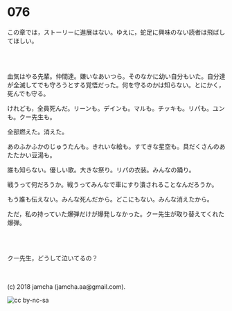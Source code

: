 # 076

この章では，ストーリーに進展はない。ゆえに，蛇足に興味のない読者は飛ばしてほしい。  

<br>  
<br>  

血気はやる先輩。仲間達。嫌いなあいつら。そのなかに幼い自分もいた。自分達が全滅してでも守ろうとする覚悟だった。何を守るのかは知らない。とにかく，死んでも守る。  

けれども，全員死んだ。リーンも。デインも。マルも。チッキも。リパも。ユンも。クー先生も。  

全部燃えた。消えた。  

あのふかふかのじゅうたんも。きれいな絵も。すてきな星空も。具だくさんのあたたかい豆湯も。  

誰も知らない。優しい歌。大きな祭り。リパの衣装。みんなの踊り。  

戦うって何だろうか。戦うってみんなで車にすり潰されることなんだろうか。  

もう誰も伝えない。みんな死んだから。どこにもない。みんな消えたから。  

ただ，私の持っていた爆弾だけが爆発しなかった。クー先生が取り替えてくれた爆弾。  

<br>  
<br>  

クー先生，どうして泣いてるの？  

<br>  
<br>  
(c) 2018 jamcha (jamcha.aa@gmail.com).  

![cc by-nc-sa](https://i.creativecommons.org/l/by-nc-sa/4.0/88x31.png)
